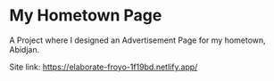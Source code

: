 # My Hometown Page
 
A Project where I designed an Advertisement Page for my hometown, Abidjan.

Site link: https://elaborate-froyo-1f19bd.netlify.app/